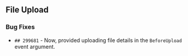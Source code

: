 ##  File Upload

###    Bug Fixes

- `## 299681` - Now, provided uploading file details in the `BeforeUpload` event argument.
